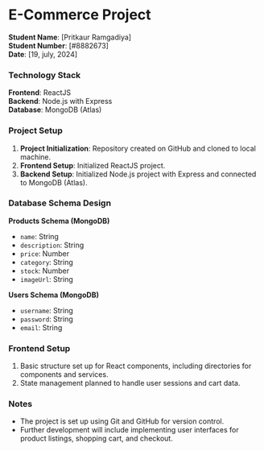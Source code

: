 # E-Commerce Project

**Student Name**: [Pritkaur Ramgadiya]  
**Student Number**: [#8882673]  
**Date**: [19, july, 2024]

### Technology Stack

**Frontend**: ReactJS  
**Backend**: Node.js with Express  
**Database**: MongoDB (Atlas)

### Project Setup

1. **Project Initialization**: Repository created on GitHub and cloned to local machine.
2. **Frontend Setup**: Initialized ReactJS project.
3. **Backend Setup**: Initialized Node.js project with Express and connected to MongoDB (Atlas).

### Database Schema Design

**Products Schema (MongoDB)**

- `name`: String
- `description`: String
- `price`: Number
- `category`: String
- `stock`: Number
- `imageUrl`: String

**Users Schema (MongoDB)**

- `username`: String
- `password`: String
- `email`: String

### Frontend Setup

1. Basic structure set up for React components, including directories for components and services.
2. State management planned to handle user sessions and cart data.

### Notes

- The project is set up using Git and GitHub for version control.
- Further development will include implementing user interfaces for product listings, shopping cart, and checkout.
